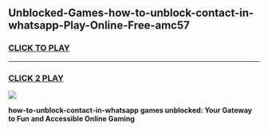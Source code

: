 
## Unblocked-Games-how-to-unblock-contact-in-whatsapp-Play-Online-Free-amc57
<h3>
<a href="https://premium76.site?title=how-to-unblock-contact-in-whatsapp&ref=26A">CLICK TO PLAY</a></h3>
<hr>

<h3>
<a href="https://premium76.site?title=how-to-unblock-contact-in-whatsapp&ref=26A">CLICK 2 PLAY</a>
  
</h3>

<a href="https://premium76.site?title=how-to-unblock-contact-in-whatsapp&ref=26A"><img src="https://clearcache.store/games.png"></a>


**how-to-unblock-contact-in-whatsapp games unblocked: Your Gateway to Fun and Accessible Online Gaming**
